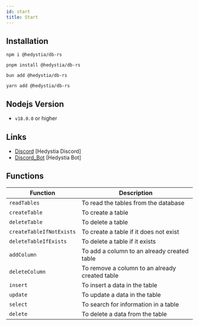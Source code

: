 ```yaml
---
id: start
title: Start
---
```


## Installation

```
npm i @hedystia/db-rs

pnpm install @hedystia/db-rs

bun add @hedystia/db-rs

yarn add @hedystia/db-rs
```

## Nodejs Version

- `v18.0.0` or higher

## Links

- [Discord](https://discord.gg/aXvuUpvRQs) [Hedystia Discord]
- [Discord_Bot](https://hedystia.com) [Hedystia Bot]

## Functions

| Function                 | Description                                    |
| ------------------------ | ---------------------------------------------- |
| `readTables`             | To read the tables from the database           |
| `createTable`            | To create a table                              |
| `deleteTable`            | To delete a table                              |
| `createTableIfNotExists` | To create a table if it does not exist         |
| `deleteTableIfExists`    | To delete a table if it exists                 |
| `addColumn`              | To add a column to an already created table    |
| `deleteColumn`           | To remove a column to an already created table |
| `insert`                 | To insert a data in the table                  |
| `update`                 | To update a data in the table                  |
| `select`                 | To search for information in a table           |
| `delete`                 | To delete a data from the table                |
